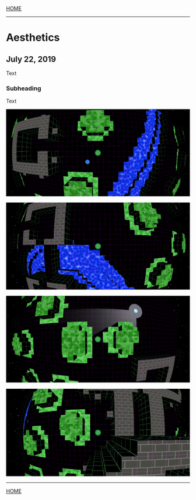 
[HOME](https://avijr.com)

---

# Aesthetics
## July 22, 2019

Text

### Subheading

Text

![Image](/images/River.png)

![Image](/images/Materials.png)

![Image](/images/Hiding.png)

![Image](/images/Heights.png)

---

[HOME](https://avijr.com)
